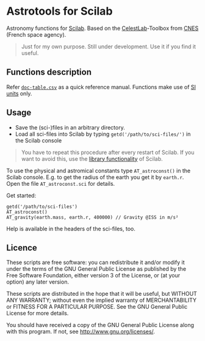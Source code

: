 # Astrotools for Scilab
Astronomy functions for [Scilab](http://www.scilab.org/). Based on the [CelestLab](https://atoms.scilab.org/toolboxes/celestlab/)-Toolbox from [CNES](https://cnes.fr/en) (French space agency).

> Just for my own purpose. Still under development. Use it if you find it useful.

## Functions description

Refer [`doc-table.csv`](https://github.com/haniibrahim/scilab-astrotools/blob/master/doc-table.csv "") as a quick reference manual. Functions make use of [SI units](https://en.wikipedia.org/wiki/International_System_of_Units "") only.

## Usage

 * Save the (sci-)files in an arbitrary directory. 
 * Load all sci-files into Scilab by typing  `getd('/path/to/sci-files/')` in the Scilab console

> You have to repeat this procedure after every restart of Scilab. If you want to avoid this, use the [library functionality](https://help.scilab.org/doc/5.3.3/en_US/lib.html "") of Scilab.

To use the physical and astromical constants type `AT_astroconst()` in the Scilab console. E.g. to get the radius of the earth you get it by `earth.r`. Open the file `AT_astroconst.sci` for details.

Get started:

```
getd('/path/to/sci-files')
AT_astroconst()
AT_gravity(earth.mass, earth.r, 400000) // Gravity @ISS in m/s²
```

Help is available in the headers of the sci-files, too.


## Licence

These scripts are free software: you can redistribute it and/or modify it under the terms of the GNU General Public License as published by the Free Software Foundation, either version 3 of the License, or (at your option) any later version.

These scripts are distributed in the hope that it will be useful, but WITHOUT ANY WARRANTY; without even the implied warranty of MERCHANTABILITY or FITNESS FOR A PARTICULAR PURPOSE. See the GNU General Public License for more details.

You should have received a copy of the GNU General Public License along with this program. If not, see http://www.gnu.org/licenses/.
